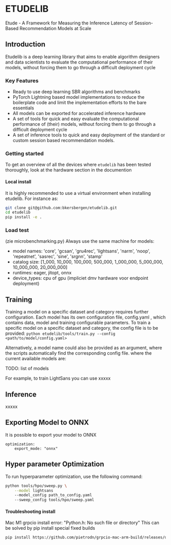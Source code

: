# ETUDELIB

Etude - A Framework for Measuring the Inference Latency of Session-Based Recommendation Models at Scale


## Introduction
Etudelib is a deep learning library that aims to enable algorithm designers and data scientists to evaluate the computational performance of their models, without forcing them to go through a difficult deployment cycle

### Key Features
* Ready to use deep learning SBR algorithms and benchmarks
* PyTorch Lightning based model implementations to reduce the boilerplate code and limit the implementation efforts to the bare essentials
* All models can be exported for accelerated inference hardware
* A set of tools for quick and easy evaluate the computational performance of (their) models, without forcing them to go through a difficult deployment cycle
* A set of inference tools to quick and easy deployment of the standard or custom session based recommendation models.

### Getting started
To get an overview of all the devices where `etudelib` has been tested thoroughly, look at the hardware section in the documention

#### Local install
It is highly recommended to use a virtual environment when installing etudelib. For instance as:

```bash
git clone git@github.com:bkersbergen/etudelib.git
cd etudelib
pip install -e .
```


### Load test
(zie microbenchmarking.py)
Always use the same machine for models: 
* model names: 'core', 'gcsan', 'gru4rec', 'lightsans', 'narm', 'noop', 'repeatnet', 'sasrec', 'sine', 'srgnn', 'stamp'
* catalog size: [1_000, 10_000, 100_000, 500_000, 1_000_000, 5_000_000, 10_000_000, 20_000_000]
* runtimes: eager, jitopt, onnx
* device_types: cpu of gpu (impliciet dmv hardware voor endpoint deployment)


## Training 

Training a model on a specific dataset and category requires further configuration. Each model has its own configuration file, config.yaml , which contains data, model and training configurable parameters. To train a specific model on a specific dataset and category, the config file is to be provided:
`python etudelib/tools/train.py --config <path/to/model/config.yaml>`

Alternatively, a model name could also be provided as an argument, where the scripts automatically find the corresponding config file.
where the current available models are:

TODO: list of models


For example, to train LightSans you can use
xxxxx


## Inference
xxxxx


## Exporting Model to ONNX
It is possible to export your model to ONNX 
```
optimization:
    export_mode: "onnx"
```

## Hyper parameter Optimization
To run hyperparameter optimization, use the following command:

```bash
python tools/hpo/sweep.py \
    --model lightsans
    --model_config path_to_config.yaml
    --sweep_config tools/hpo/sweep.yaml
```


#### Troubleshooting install
Mac M1 grpcio install error: "Python.h: No such file or directory"
This can be solved by pip install special fixed builds
```bash
pip install https://github.com/pietrodn/grpcio-mac-arm-build/releases/download/1.51.1/grpcio-1.51.1-cp39-cp39-macosx_11_0_arm64.whl
```
